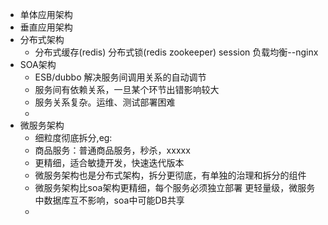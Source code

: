 - 单体应用架构
- 垂直应用架构
- 分布式架构
	- 分布式缓存(redis) 分布式锁(redis zookeeper) session 负载均衡--nginx
- SOA架构
	- ESB/dubbo 解决服务间调用关系的自动调节
	- 服务间有依赖关系，一旦某个环节出错影响较大
	- 服务关系复杂。运维、测试部署困难
	- 
- 微服务架构
	- 细粒度彻底拆分,eg:
	- 商品服务：普通商品服务，秒杀，xxxxx
	- 更精细，适合敏捷开发，快速迭代版本
	- 微服务架构也是分布式架构，拆分更彻底，有单独的治理和拆分的组件
	- 微服务架构比soa架构更精细，每个服务必须独立部署 更轻量级，微服务中数据库互不影响，soa中可能DB共享
	- 

